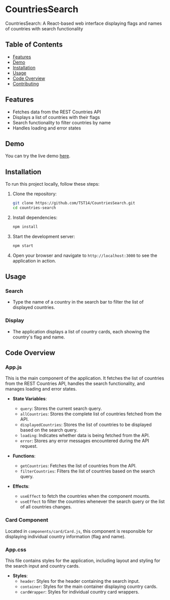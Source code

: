 # CountriesSearch
CountriesSearch: A React-based web interface displaying flags and names of countries with search functionality

## Table of Contents

- [Features](#features)
- [Demo](#demo)
- [Installation](#installation)
- [Usage](#usage)
- [Code Overview](#code-overview)
- [Contributing](#contributing)

## Features

- Fetches data from the REST Countries API
- Displays a list of countries with their flags
- Search functionality to filter countries by name
- Handles loading and error states

## Demo

You can try the live demo [here](https://countries-search-mocha.vercel.app/).

## Installation

To run this project locally, follow these steps:

1. Clone the repository:
    ```bash
    git clone https://github.com/TST14/CountriesSearch.git
    cd countries-search
    ```

2. Install dependencies:
    ```bash
    npm install
    ```

3. Start the development server:
    ```bash
    npm start
    ```

4. Open your browser and navigate to `http://localhost:3000` to see the application in action.

## Usage

### Search
- Type the name of a country in the search bar to filter the list of displayed countries.

### Display
- The application displays a list of country cards, each showing the country's flag and name.

## Code Overview

### App.js

This is the main component of the application. It fetches the list of countries from the REST Countries API, handles the search functionality, and manages loading and error states.

- **State Variables**:
  - `query`: Stores the current search query.
  - `allCountries`: Stores the complete list of countries fetched from the API.
  - `displayedCountries`: Stores the list of countries to be displayed based on the search query.
  - `loading`: Indicates whether data is being fetched from the API.
  - `error`: Stores any error messages encountered during the API request.

- **Functions**:
  - `getCountries`: Fetches the list of countries from the API.
  - `filterCountries`: Filters the list of countries based on the search query.

- **Effects**:
  - `useEffect` to fetch the countries when the component mounts.
  - `useEffect` to filter the countries whenever the search query or the list of all countries changes.

### Card Component

Located in `components/card/Card.js`, this component is responsible for displaying individual country information (flag and name).

### App.css

This file contains styles for the application, including layout and styling for the search input and country cards.

- **Styles**:
  - `header`: Styles for the header containing the search input.
  - `container`: Styles for the main container displaying country cards.
  - `cardWrapper`: Styles for individual country card wrappers.


